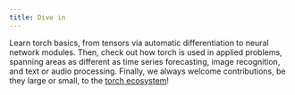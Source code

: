 ```yaml
---
title: Dive in
---
```


Learn torch basics, from tensors via automatic differentiation to neural network modules. Then, check out how torch is used in applied problems, spanning areas as different as time series forecasting, image recognition, and text or audio processing. Finally, we always welcome contributions, be they large or small, to the [torch ecosystem](/packages)!
